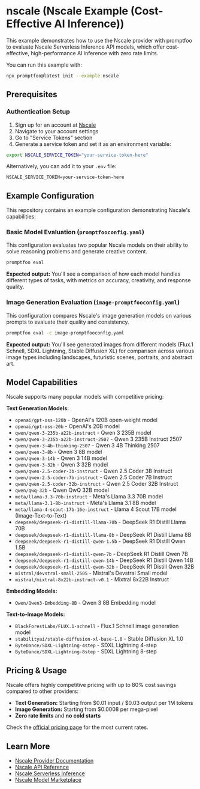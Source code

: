 # nscale (Nscale Example (Cost-Effective AI Inference))

This example demonstrates how to use the Nscale provider with promptfoo to evaluate Nscale Serverless Inference API models, which offer cost-effective, high-performance AI inference with zero rate limits.

You can run this example with:

```bash
npx promptfoo@latest init --example nscale
```

## Prerequisites

### Authentication Setup

1. Sign up for an account at [Nscale](https://nscale.com/)
2. Navigate to your account settings
3. Go to "Service Tokens" section
4. Generate a service token and set it as an environment variable:

```bash
export NSCALE_SERVICE_TOKEN="your-service-token-here"
```

Alternatively, you can add it to your `.env` file:

```env
NSCALE_SERVICE_TOKEN=your-service-token-here
```

## Example Configuration

This repository contains an example configuration demonstrating Nscale's capabilities:

### Basic Model Evaluation (`promptfooconfig.yaml`)

This configuration evaluates two popular Nscale models on their ability to solve reasoning problems and generate creative content.

```bash
promptfoo eval
```

**Expected output:** You'll see a comparison of how each model handles different types of tasks, with metrics on accuracy, creativity, and response quality.

### Image Generation Evaluation (`image-promptfooconfig.yaml`)

This configuration compares Nscale's image generation models on various prompts to evaluate their quality and consistency.

```bash
promptfoo eval -c image-promptfooconfig.yaml
```

**Expected output:** You'll see generated images from different models (Flux.1 Schnell, SDXL Lightning, Stable Diffusion XL) for comparison across various image types including landscapes, futuristic scenes, portraits, and abstract art.

## Model Capabilities

Nscale supports many popular models with competitive pricing:

**Text Generation Models:**

- `openai/gpt-oss-120b` - OpenAI's 120B open-weight model
- `openai/gpt-oss-20b` - OpenAI's 20B model
- `qwen/qwen-3-235b-a22b-instruct` - Qwen 3 235B model
- `qwen/qwen-3-235b-a22b-instruct-2507` - Qwen 3 235B Instruct 2507
- `qwen/qwen-3-4b-thinking-2507` - Qwen 3 4B Thinking 2507
- `qwen/qwen-3-8b` - Qwen 3 8B model
- `qwen/qwen-3-14b` - Qwen 3 14B model
- `qwen/qwen-3-32b` - Qwen 3 32B model
- `qwen/qwen-2.5-coder-3b-instruct` - Qwen 2.5 Coder 3B Instruct
- `qwen/qwen-2.5-coder-7b-instruct` - Qwen 2.5 Coder 7B Instruct
- `qwen/qwen-2.5-coder-32b-instruct` - Qwen 2.5 Coder 32B Instruct
- `qwen/qwq-32b` - Qwen QwQ 32B model
- `meta/llama-3.3-70b-instruct` - Meta's Llama 3.3 70B model
- `meta/llama-3.1-8b-instruct` - Meta's Llama 3.1 8B model
- `meta/llama-4-scout-17b-16e-instruct` - Llama 4 Scout 17B model (Image-Text-to-Text)
- `deepseek/deepseek-r1-distill-llama-70b` - DeepSeek R1 Distill Llama 70B
- `deepseek/deepseek-r1-distill-llama-8b` - DeepSeek R1 Distill Llama 8B
- `deepseek/deepseek-r1-distill-qwen-1.5b` - DeepSeek R1 Distill Qwen 1.5B
- `deepseek/deepseek-r1-distill-qwen-7b` - DeepSeek R1 Distill Qwen 7B
- `deepseek/deepseek-r1-distill-qwen-14b` - DeepSeek R1 Distill Qwen 14B
- `deepseek/deepseek-r1-distill-qwen-32b` - DeepSeek R1 Distill Qwen 32B
- `mistral/devstral-small-2505` - Mistral's Devstral Small model
- `mistral/mixtral-8x22b-instruct-v0.1` - Mixtral 8x22B Instruct

**Embedding Models:**

- `Qwen/Qwen3-Embedding-8B` - Qwen 3 8B Embedding model

**Text-to-Image Models:**

- `BlackForestLabs/FLUX.1-schnell` - Flux.1 Schnell image generation model
- `stabilityai/stable-diffusion-xl-base-1.0` - Stable Diffusion XL 1.0
- `ByteDance/SDXL-Lightning-4step` - SDXL Lightning 4-step
- `ByteDance/SDXL-Lightning-8step` - SDXL Lightning 8-step

## Pricing & Usage

Nscale offers highly competitive pricing with up to 80% cost savings compared to other providers:

- **Text Generation:** Starting from $0.01 input / $0.03 output per 1M tokens
- **Image Generation:** Starting from $0.0008 per mega-pixel
- **Zero rate limits** and **no cold starts**

Check the [official pricing page](https://docs.nscale.com/pricing) for the most current rates.

## Learn More

- [Nscale Provider Documentation](https://promptfoo.dev/docs/providers/nscale)
- [Nscale API Reference](https://docs.nscale.com/)
- [Nscale Serverless Inference](https://nscale.com/serverless)
- [Nscale Model Marketplace](https://nscale.com/models)

